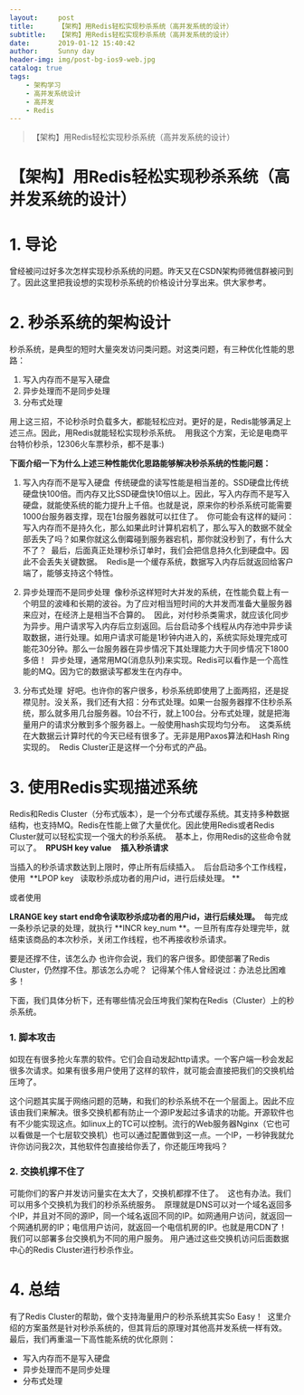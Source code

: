 ```yaml
---
layout:     post
title:      【架构】用Redis轻松实现秒杀系统（高并发系统的设计）
subtitle:   【架构】用Redis轻松实现秒杀系统（高并发系统的设计）
date:       2019-01-12 15:40:42
author:     Sunny day
header-img: img/post-bg-ios9-web.jpg
catalog: true
tags:
    - 架构学习
    - 高并发系统设计
    - 高并发
    - Redis
---
```


>【架构】用Redis轻松实现秒杀系统（高并发系统的设计）

# 【架构】用Redis轻松实现秒杀系统（高并发系统的设计）


# 1. 导论

曾经被问过好多次怎样实现秒杀系统的问题。昨天又在CSDN架构师微信群被问到了。因此这里把我设想的实现秒杀系统的价格设计分享出来。供大家参考。

# 2. 秒杀系统的架构设计

秒杀系统，是典型的短时大量突发访问类问题。对这类问题，有三种优化性能的思路： 
1. 写入内存而不是写入硬盘 
2. 异步处理而不是同步处理 
3. 分布式处理 

用上这三招，不论秒杀时负载多大，都能轻松应对。更好的是，Redis能够满足上述三点。因此，用Redis就能轻松实现秒杀系统。 
用我这个方案，无论是电商平台特价秒杀，12306火车票秒杀，都不是事:)

**下面介绍一下为什么上述三种性能优化思路能够解决秒杀系统的性能问题：**
1. 写入内存而不是写入硬盘 
传统硬盘的读写性能是相当差的。SSD硬盘比传统硬盘快100倍。而内存又比SSD硬盘快10倍以上。因此，写入内存而不是写入硬盘，就能使系统的能力提升上千倍。也就是说，原来你的秒杀系统可能需要1000台服务器支撑，现在1台服务器就可以扛住了。 
你可能会有这样的疑问：写入内存而不是持久化，那么如果此时计算机宕机了，那么写入的数据不就全部丢失了吗？如果你就这么倒霉碰到服务器宕机，那你就没秒到了，有什么大不了？ 
最后，后面真正处理秒杀订单时，我们会把信息持久化到硬盘中。因此不会丢失关键数据。 
Redis是一个缓存系统，数据写入内存后就返回给客户端了，能够支持这个特性。

2. 异步处理而不是同步处理 
像秒杀这样短时大并发的系统，在性能负载上有一个明显的波峰和长期的波谷。为了应对相当短时间的大并发而准备大量服务器来应对，在经济上是相当不合算的。 
因此，对付秒杀类需求，就应该化同步为异步。用户请求写入内存后立刻返回。后台启动多个线程从内存池中异步读取数据，进行处理。如用户请求可能是1秒钟内进入的，系统实际处理完成可能花30分钟。那么一台服务器在异步情况下其处理能力大于同步情况下1800多倍！ 
异步处理，通常用MQ(消息队列)来实现。Redis可以看作是一个高性能的MQ。因为它的数据读写都发生在内存中。

3. 分布式处理 
好吧。也许你的客户很多，秒杀系统即使用了上面两招，还是捉襟见肘。没关系，我们还有大招：分布式处理。如果一台服务器撑不住秒杀系统，那么就多用几台服务器。10台不行，就上100台。分布式处理，就是把海量用户的请求分散到多个服务器上。一般使用hash实现均匀分布。 
这类系统在大数据云计算时代的今天已经有很多了。无非是用Paxos算法和Hash Ring实现的。 
Redis Cluster正是这样一个分布式的产品。

# 3. 使用Redis实现描述系统

Redis和Redis Cluster（分布式版本），是一个分布式缓存系统。其支持多种数据结构，也支持MQ。Redis在性能上做了大量优化。因此使用Redis或者Redis Cluster就可以轻松实现一个强大的秒杀系统。 
基本上，你用Redis的这些命令就可以了。 
**RPUSH key value     插入秒杀请求**

当插入的秒杀请求数达到上限时，停止所有后续插入。 
后台启动多个工作线程，使用 
**LPOP key   读取秒杀成功者的用户id，进行后续处理。 **

或者使用

**LRANGE key start end命令读取秒杀成功者的用户id，进行后续处理。** 
每完成一条秒杀记录的处理，就执行 **INCR key_num **。一旦所有库存处理完毕，就结束该商品的本次秒杀，关闭工作线程，也不再接收秒杀请求。

要是还撑不住，该怎么办
也许你会说，我们的客户很多。即使部署了Redis Cluster，仍然撑不住。那该怎么办呢？ 
记得某个伟人曾经说过：办法总比困难多！

下面，我们具体分析下，还有哪些情况会压垮我们架构在Redis（Cluster）上的秒杀系统。

### 1. 脚本攻击

如现在有很多抢火车票的软件。它们会自动发起http请求。一个客户端一秒会发起很多次请求。如果有很多用户使用了这样的软件，就可能会直接把我们的交换机给压垮了。

这个问题其实属于网络问题的范畴，和我们的秒杀系统不在一个层面上。因此不应该由我们来解决。很多交换机都有防止一个源IP发起过多请求的功能。开源软件也有不少能实现这点。如linux上的TC可以控制。流行的Web服务器Nginx（它也可以看做是一个七层软交换机）也可以通过配置做到这一点。一个IP，一秒钟我就允许你访问我2次，其他软件包直接给你丢了，你还能压垮我吗？

### 2. 交换机撑不住了

可能你们的客户并发访问量实在太大了，交换机都撑不住了。 
这也有办法。我们可以用多个交换机为我们的秒杀系统服务。 
原理就是DNS可以对一个域名返回多个IP，并且对不同的源IP，同一个域名返回不同的IP。如网通用户访问，就返回一个网通机房的IP；电信用户访问，就返回一个电信机房的IP。也就是用CDN了！ 
我们可以部署多台交换机为不同的用户服务。 用户通过这些交换机访问后面数据中心的Redis Cluster进行秒杀作业。

# 4. 总结

有了Redis Cluster的帮助，做个支持海量用户的秒杀系统其实So Easy！ 
这里介绍的方案虽然是针对秒杀系统的，但其背后的原理对其他高并发系统一样有效。 
最后，我们再重温一下高性能系统的优化原则： 
* 写入内存而不是写入硬盘 
* 异步处理而不是同步处理 
* 分布式处理
